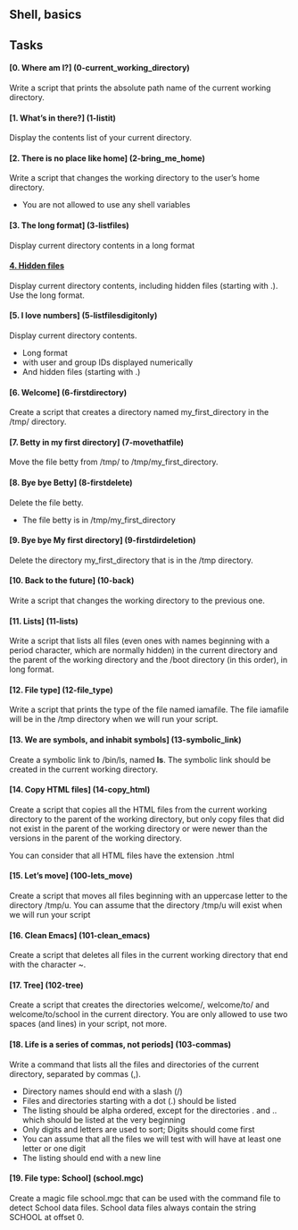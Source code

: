 ## Shell, basics
## Tasks
#### [0. Where am I?] (0-current_working_directory) 
Write a script that prints the absolute path name of the current working directory.
#### [1. What’s in there?] (1-listit) 
Display the contents list of your current directory.
#### [2. There is no place like home] (2-bring_me_home)
Write a script that changes the working directory to the user’s home directory.
- You are not allowed to use any shell variables
#### [3. The long format] (3-listfiles) 
Display current directory contents in a long format 
####  [4. Hidden files](4-listmorefiles) 
Display current directory contents, including hidden files (starting with .). Use the long format.
####  [5. I love numbers] (5-listfilesdigitonly)
Display current directory contents.
- Long format
- with user and group IDs displayed numerically
- And hidden files (starting with .)
#### [6. Welcome] (6-firstdirectory) 
Create a script that creates a directory named my_first_directory in the /tmp/ directory.
#### [7. Betty in my first directory] (7-movethatfile) 
Move the file betty from /tmp/ to /tmp/my_first_directory.
#### [8. Bye bye Betty] (8-firstdelete) 
Delete the file betty.
- The file betty is in /tmp/my_first_directory
#### [9. Bye bye My first directory] (9-firstdirdeletion)
Delete the directory my_first_directory that is in the /tmp directory.
#### [10. Back to the future] (10-back)
Write a script that changes the working directory to the previous one.
#### [11. Lists] (11-lists)
Write a script that lists all files (even ones with names beginning with a period character, which are normally hidden) in the current directory and the parent of the working directory and the /boot directory (in this order), in long format.
#### [12. File type] (12-file_type)
Write a script that prints the type of the file named iamafile. The file iamafile will be in the /tmp directory when we will run your script.
#### [13. We are symbols, and inhabit symbols] (13-symbolic_link)
Create a symbolic link to /bin/ls, named __ls__. The symbolic link should be created in the current working directory.
#### [14. Copy HTML files] (14-copy_html)
Create a script that copies all the HTML files from the current working directory to the parent of the working directory, but only copy files that did not exist in the parent of the working directory or were newer than the versions in the parent of the working directory.

You can consider that all HTML files have the extension .html
####  [15. Let’s move] (100-lets_move)
Create a script that moves all files beginning with an uppercase letter to the directory /tmp/u.
You can assume that the directory /tmp/u will exist when we will run your script
#### [16. Clean Emacs] (101-clean_emacs)
Create a script that deletes all files in the current working directory that end with the character ~. 
#### [17. Tree] (102-tree)
Create a script that creates the directories welcome/, welcome/to/ and welcome/to/school in the current directory.
You are only allowed to use two spaces (and lines) in your script, not more.
#### [18. Life is a series of commas, not periods] (103-commas)
Write a command that lists all the files and directories of the current directory, separated by commas (,).
- Directory names should end with a slash (/)
- Files and directories starting with a dot (.) should be listed
- The listing should be alpha ordered, except for the directories . and .. which should be listed at the very beginning
- Only digits and letters are used to sort; Digits should come first
- You can assume that all the files we will test with will have at least one letter or one digit
- The listing should end with a new line
#### [19. File type: School] (school.mgc)
Create a magic file school.mgc that can be used with the command file to detect School data files. School data files always contain the string SCHOOL at offset 0.
